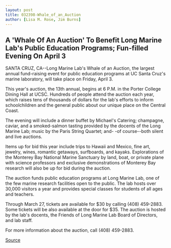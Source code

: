 ```yaml
---
layout: post
title: 032398-Whale_of_an_Auction
author: [Lisa M. Rose, Jim Burns]
---
```


## A 'Whale Of An Auction' To Benefit Long Marine Lab's Public  Education Programs; Fun-filled Evening On April 3

SANTA CRUZ, CA--Long Marine Lab's Whale of an Auction, the largest  annual fund-raising event for public education programs at UC Santa  Cruz's marine laboratory, will take place on Friday, April 3.

This year's auction, the 13th annual, begins at 6 P.M. in the  Porter College Dining Hall at UCSC. Hundreds of people attend the  auction each year, which raises tens of thousands of dollars for the  lab's efforts to inform schoolchildren and the general public about our  unique place on the Central Coast.

The evening will include a dinner buffet by Michael's Catering;  champagne, caviar, and a smoked-salmon tasting provided by the  docents of the Long Marine Lab; music by the Paris String Quartet; and- -of course--both silent and live auctions.

Items up for bid this year include trips to Hawaii and Mexico,  fine art, jewelry, wines, romantic getaways, surfboards, and kayaks.  Explorations of the Monterey Bay National Marine Sanctuary by land,  boat, or private plane with science professors and exclusive  demonstrations of Monterey Bay research will also be up for bid during  the auction.

The auction funds public education programs at Long Marine Lab,  one of the few marine research facilities open to the public. The lab  hosts over 30,000 visitors a year and provides special classes for  students of all ages and teachers.

Through March 27, tickets are available for $30 by calling (408)  459-2883. Some tickets will be also available at the door for $35. The  auction is hosted by the lab's docents, the Friends of Long Marine Lab  Board of Directors, and lab staff.

For more information about the auction, call (408) 459-2883.

[Source](http://www1.ucsc.edu/news_events/press_releases/archive/97-98/03-98/032398-Whale_of_an_Auction.html "Permalink to 032398-Whale_of_an_Auction")